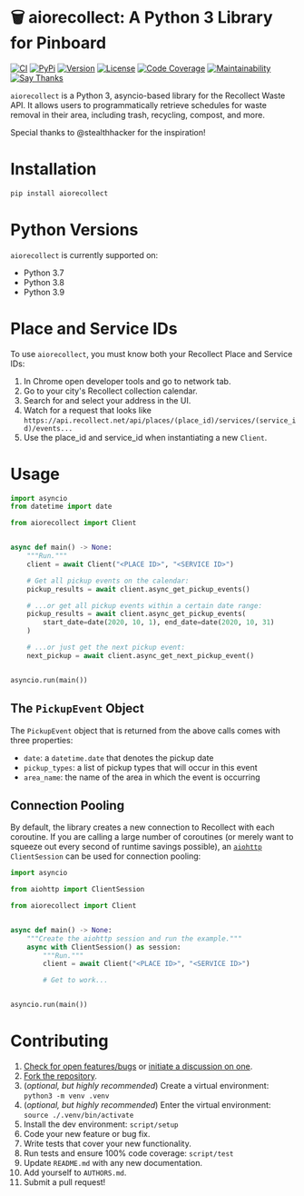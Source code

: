 # 🗑  aiorecollect: A Python 3 Library for Pinboard

[![CI](https://github.com/bachya/aiorecollect/workflows/CI/badge.svg)](https://github.com/bachya/aiorecollect/actions)
[![PyPi](https://img.shields.io/pypi/v/aiorecollect.svg)](https://pypi.python.org/pypi/aiorecollect)
[![Version](https://img.shields.io/pypi/pyversions/aiorecollect.svg)](https://pypi.python.org/pypi/aiorecollect)
[![License](https://img.shields.io/pypi/l/aiorecollect.svg)](https://github.com/bachya/aiorecollect/blob/master/LICENSE)
[![Code Coverage](https://codecov.io/gh/bachya/aiorecollect/branch/dev/graph/badge.svg)](https://codecov.io/gh/bachya/aiorecollect)
[![Maintainability](https://api.codeclimate.com/v1/badges/65fe7eb308dca67c1038/maintainability)](https://codeclimate.com/github/bachya/aiorecollect/maintainability)
[![Say Thanks](https://img.shields.io/badge/SayThanks-!-1EAEDB.svg)](https://saythanks.io/to/bachya)

`aiorecollect` is a Python 3, asyncio-based library for the Recollect Waste API. It
allows users to programmatically retrieve schedules for waste removal in their area,
including trash, recycling, compost, and more.

Special thanks to @stealthhacker for the inspiration!

# Installation

```python
pip install aiorecollect
```

# Python Versions

`aiorecollect` is currently supported on:

* Python 3.7
* Python 3.8
* Python 3.9

# Place and Service IDs

To use `aiorecollect`, you must know both your Recollect Place and Service IDs:

1. In Chrome open developer tools and go to network tab.
2. Go to your city's Recollect collection calendar.
3. Search for and select your address in the UI.
4. Watch for a request that looks like `https://api.recollect.net/api/places/(place_id)/services/(service_id)/events...`
5. Use the place_id and service_id when instantiating a new `Client`.

# Usage

```python
import asyncio
from datetime import date

from aiorecollect import Client


async def main() -> None:
    """Run."""
    client = await Client("<PLACE ID>", "<SERVICE ID>")

    # Get all pickup events on the calendar:
    pickup_results = await client.async_get_pickup_events()

    # ...or get all pickup events within a certain date range:
    pickup_results = await client.async_get_pickup_events(
        start_date=date(2020, 10, 1), end_date=date(2020, 10, 31)
    )

    # ...or just get the next pickup event:
    next_pickup = await client.async_get_next_pickup_event()


asyncio.run(main())
```

## The `PickupEvent` Object

The `PickupEvent` object that is returned from the above calls comes with three
properties:

* `date`: a `datetime.date` that denotes the pickup date
* `pickup_types`: a list of pickup types that will occur in this event
* `area_name`: the name of the area in which the event is occurring

## Connection Pooling

By default, the library creates a new connection to Recollect with each coroutine. If
you are calling a large number of coroutines (or merely want to squeeze out every second
of runtime savings possible), an
[`aiohttp`](https://github.com/aio-libs/aiohttp) `ClientSession` can be used for connection
pooling:

```python
import asyncio

from aiohttp import ClientSession

from aiorecollect import Client


async def main() -> None:
    """Create the aiohttp session and run the example."""
    async with ClientSession() as session:
        """Run."""
        client = await Client("<PLACE ID>", "<SERVICE ID>")

        # Get to work...


asyncio.run(main())
```

# Contributing

1. [Check for open features/bugs](https://github.com/bachya/aiorecollect/issues)
  or [initiate a discussion on one](https://github.com/bachya/aiorecollect/issues/new).
2. [Fork the repository](https://github.com/bachya/aiorecollect/fork).
3. (_optional, but highly recommended_) Create a virtual environment: `python3 -m venv .venv`
4. (_optional, but highly recommended_) Enter the virtual environment: `source ./.venv/bin/activate`
5. Install the dev environment: `script/setup`
6. Code your new feature or bug fix.
7. Write tests that cover your new functionality.
8. Run tests and ensure 100% code coverage: `script/test`
9. Update `README.md` with any new documentation.
10. Add yourself to `AUTHORS.md`.
11. Submit a pull request!
